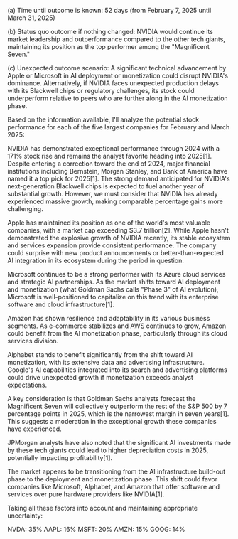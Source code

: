 (a) Time until outcome is known: 52 days (from February 7, 2025 until March 31, 2025)

(b) Status quo outcome if nothing changed: NVIDIA would continue its market leadership and outperformance compared to the other tech giants, maintaining its position as the top performer among the "Magnificent Seven."

(c) Unexpected outcome scenario: A significant technical advancement by Apple or Microsoft in AI deployment or monetization could disrupt NVIDIA's dominance. Alternatively, if NVIDIA faces unexpected production delays with its Blackwell chips or regulatory challenges, its stock could underperform relative to peers who are further along in the AI monetization phase.

Based on the information available, I'll analyze the potential stock performance for each of the five largest companies for February and March 2025:

NVIDIA has demonstrated exceptional performance through 2024 with a 171% stock rise and remains the analyst favorite heading into 2025[1]. Despite entering a correction toward the end of 2024, major financial institutions including Bernstein, Morgan Stanley, and Bank of America have named it a top pick for 2025[1]. The strong demand anticipated for NVIDIA's next-generation Blackwell chips is expected to fuel another year of substantial growth. However, we must consider that NVIDIA has already experienced massive growth, making comparable percentage gains more challenging.

Apple has maintained its position as one of the world's most valuable companies, with a market cap exceeding $3.7 trillion[2]. While Apple hasn't demonstrated the explosive growth of NVIDIA recently, its stable ecosystem and services expansion provide consistent performance. The company could surprise with new product announcements or better-than-expected AI integration in its ecosystem during the period in question.

Microsoft continues to be a strong performer with its Azure cloud services and strategic AI partnerships. As the market shifts toward AI deployment and monetization (what Goldman Sachs calls "Phase 3" of AI evolution), Microsoft is well-positioned to capitalize on this trend with its enterprise software and cloud infrastructure[1].

Amazon has shown resilience and adaptability in its various business segments. As e-commerce stabilizes and AWS continues to grow, Amazon could benefit from the AI monetization phase, particularly through its cloud services division.

Alphabet stands to benefit significantly from the shift toward AI monetization, with its extensive data and advertising infrastructure. Google's AI capabilities integrated into its search and advertising platforms could drive unexpected growth if monetization exceeds analyst expectations.

A key consideration is that Goldman Sachs analysts forecast the Magnificent Seven will collectively outperform the rest of the S&P 500 by 7 percentage points in 2025, which is the narrowest margin in seven years[1]. This suggests a moderation in the exceptional growth these companies have experienced.

JPMorgan analysts have also noted that the significant AI investments made by these tech giants could lead to higher depreciation costs in 2025, potentially impacting profitability[1].

The market appears to be transitioning from the AI infrastructure build-out phase to the deployment and monetization phase. This shift could favor companies like Microsoft, Alphabet, and Amazon that offer software and services over pure hardware providers like NVIDIA[1].

Taking all these factors into account and maintaining appropriate uncertainty:

NVDA: 35%
AAPL: 16% 
MSFT: 20%
AMZN: 15%
GOOG: 14%